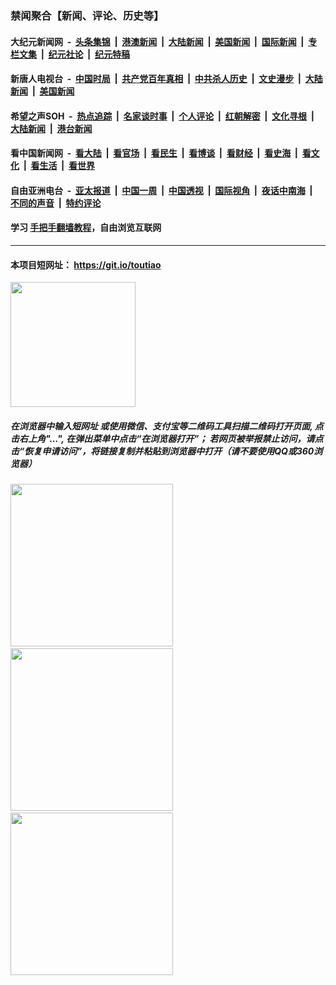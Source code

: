 ### 禁闻聚合【新闻、评论、历史等】

#### 大纪元新闻网 &nbsp;-&nbsp; [头条集锦](indexes/E头条集锦.md?t=03170702) &nbsp;|&nbsp; [港澳新闻](indexes/E港澳新闻.md?t=03170702)  &nbsp;|&nbsp; [大陆新闻](indexes/E大陆新闻.md?t=03170702) &nbsp;|&nbsp; [美国新闻](indexes/E美国新闻.md?t=03170702) &nbsp;|&nbsp; [国际新闻](indexes/E国际新闻.md?t=03170702) &nbsp;|&nbsp; [专栏文集](indexes/E专栏文集.md?t=03170702) &nbsp;|&nbsp; [纪元社论](indexes/E纪元社论.md?t=03170702) &nbsp;|&nbsp; [纪元特稿](indexes/E纪元特稿.md?t=03170702) 

#### 新唐人电视台 &nbsp;-&nbsp; [中国时局](indexes/N中国时局.md?t=03170702) &nbsp;|&nbsp; [共产党百年真相](indexes/N共产党百年真相.md?t=03170702) &nbsp;|&nbsp; [中共杀人历史](indexes/N中共杀人历史.md?t=03170702) &nbsp;|&nbsp; [文史漫步](indexes/N文史漫步.md?t=03170702) &nbsp;|&nbsp; [大陆新闻](indexes/N大陆新闻.md?t=03170702) &nbsp;|&nbsp; [美国新闻](indexes/N美国新闻.md?t=03170702)

#### 希望之声SOH &nbsp;-&nbsp; [热点追踪](indexes/H热点追踪.md?t=03170702) &nbsp;|&nbsp; [名家谈时事](indexes/H名家谈时事.md?t=03170702) &nbsp;|&nbsp; [个人评论](indexes/H个人评论.md?t=03170702)  &nbsp;|&nbsp; [红朝解密](indexes/H红朝解密.md?t=03170702) &nbsp;|&nbsp; [文化寻根](indexes/H文化寻根.md?t=03170702) &nbsp;|&nbsp; [大陆新闻](indexes/H大陆新闻.md?t=03170702) &nbsp;|&nbsp; [港台新闻](indexes/H港台新闻.md?t=03170702)

#### 看中国新闻网 &nbsp;-&nbsp; [看大陆](indexes/S看大陆.md?t=03170702) &nbsp;|&nbsp; [看官场](indexes/S看官场.md?t=03170702) &nbsp;|&nbsp; [看民生](indexes/S看民生.md?t=03170702)  &nbsp;|&nbsp; [看博谈](indexes/S看博谈.md?t=03170702) &nbsp;|&nbsp; [看财经](indexes/S看财经.md?t=03170702) &nbsp;|&nbsp; [看史海](indexes/S看史海.md?t=03170702) &nbsp;|&nbsp; [看文化](indexes/S看文化.md?t=03170702) &nbsp;|&nbsp; [看生活](indexes/S看生活.md?t=03170702) &nbsp;|&nbsp; [看世界](indexes/S看世界.md?t=03170702)

#### 自由亚洲电台 &nbsp;-&nbsp; [亚太报道](indexes/R亚太报道.md?t=03170702) &nbsp;|&nbsp; [中国一周](indexes/R中国一周.md?t=03170702) &nbsp;|&nbsp; [中国透视](indexes/R中国透视.md?t=03170702)  &nbsp;|&nbsp; [国际视角](indexes/R国际视角.md?t=03170702) &nbsp;|&nbsp; [夜话中南海](indexes/R夜话中南海.md?t=03170702) &nbsp;|&nbsp; [不同的声音](indexes/R不同的声音.md?t=03170702) &nbsp;|&nbsp; [特约评论](indexes/R特约评论.md?t=03170702)

#### 学习 [手把手翻墙教程](https://github.com/gfw-breaker/guides/wiki)，自由浏览互联网

----

#### 本项目短网址： https://git.io/toutiao
<img src="https://raw.githubusercontent.com/gfw-breaker/banned-news/master/scripts/img/qr.png" width="200px"/>  

##### 在浏览器中输入短网址 或使用微信、支付宝等二维码工具扫描二维码打开页面, 点击右上角"...", 在弹出菜单中点击“在浏览器打开”； 若网页被举报禁止访问，请点击“恢复申请访问”，将链接复制并粘贴到浏览器中打开（请不要使用QQ或360浏览器）

<img src="https://raw.githubusercontent.com/gfw-breaker/banned-news/master/scripts/img/1.png" width="260px"/> &nbsp; <img src="https://raw.githubusercontent.com/gfw-breaker/banned-news/master/scripts/img/2.png" width="260px"/> &nbsp; <img src="https://raw.githubusercontent.com/gfw-breaker/banned-news/master/scripts/img/3.png" width="260px"/>
